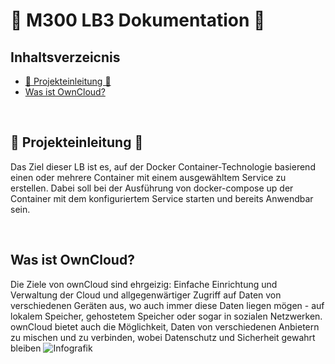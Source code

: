 #  📒 M300 LB3 Dokumentation  📒

## Inhaltsverzeicnis
- [🏁 Projekteinleitung 🏁](#Projekteinleitung)
- [Was ist OwnCloud?](#Was-ist-OwnCloud?)

<br>

## 🏁 Projekteinleitung  🏁
Das Ziel dieser LB ist es, auf der Docker Container-Technologie basierend einen oder mehrere Container mit einem ausgewähltem Service zu erstellen.
Dabei soll bei der Ausführung von docker-compose up der Container mit dem konfiguriertem Service starten und bereits Anwendbar sein.

<br>

## Was ist OwnCloud?
Die Ziele von ownCloud sind ehrgeizig: Einfache Einrichtung und Verwaltung der Cloud und allgegenwärtiger Zugriff auf Daten von verschiedenen Geräten aus, wo auch immer diese Daten liegen mögen - auf lokalem Speicher, gehostetem Speicher oder sogar in sozialen Netzwerken. ownCloud bietet auch die Möglichkeit, Daten von verschiedenen Anbietern zu mischen und zu verbinden, wobei Datenschutz und Sicherheit gewahrt bleiben
![Infografik](https://www.skyfillers.com/fileadmin/daten/grafiken/funktionsgrafiken/en/SF_Infografik_Owncloud_neg_RGB_900px_EN_01-02-2016.png)
